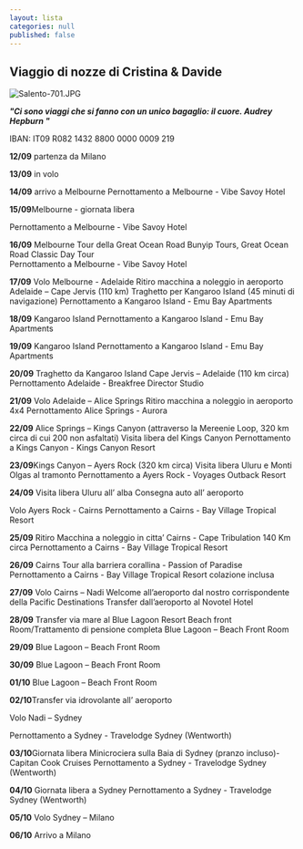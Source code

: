 ```yaml
---
layout: lista
categories: null
published: false
---
```



## Viaggio di nozze di Cristina & Davide


![Salento-701.JPG]({{site.baseurl}}/images/Salento-701.JPG)

_**"Ci sono viaggi che si fanno con un unico bagaglio: il cuore. 
Audrey Hepburn "**_

 IBAN:
IT09 R082 1432 8800 0000 0009 219


**12/09** partenza da Milano 

**13/09** in volo

**14/09** arrivo a Melbourne 
Pernottamento a Melbourne - Vibe Savoy Hotel 

**15/09**Melbourne - giornata libera

Pernottamento a Melbourne - Vibe Savoy Hotel 

**16/09** Melbourne 
Tour della Great Ocean Road 
Bunyip Tours, Great Ocean Road Classic Day Tour  
Pernottamento a Melbourne - Vibe Savoy Hotel

**17/09** Volo Melbourne - Adelaide 
Ritiro macchina a noleggio in aeroporto
Adelaide – Cape Jervis  (110 km)
Traghetto per Kangaroo Island  (45 minuti di navigazione)
Pernottamento a Kangaroo Island  - Emu Bay Apartments

**18/09** Kangaroo Island 
Pernottamento a Kangaroo Island - Emu Bay Apartments

**19/09** Kangaroo Island 
Pernottamento a Kangaroo Island - Emu Bay Apartments

**20/09** Traghetto da Kangaroo Island 
Cape Jervis – Adelaide (110 km circa) 
Pernottamento Adelaide - Breakfree Director Studio 

**21/09** Volo Adelaide – Alice Springs 
Ritiro macchina a noleggio in aeroporto 4x4 
Pernottamento Alice Springs - Aurora 

**22/09** Alice Springs – Kings Canyon (attraverso la Mereenie Loop, 320 km circa di cui 200 non asfaltati) 
Visita libera del Kings Canyon
Pernottamento a Kings Canyon - Kings Canyon Resort

**23/09**Kings Canyon – Ayers Rock (320 km circa)
Visita libera Uluru  e Monti Olgas al tramonto
Pernottamento a Ayers Rock - Voyages Outback Resort 

**24/09** Visita libera Uluru all’ alba 
Consegna auto all’ aeroporto

Volo Ayers Rock - Cairns
Pernottamento a Cairns - Bay Village Tropical Resort

**25/09** Ritiro Macchina a noleggio in citta’ 
Cairns - Cape Tribulation 140 Km circa
Pernottamento a Cairns - Bay Village Tropical Resort

**26/09** Cairns 
Tour alla barriera corallina - Passion of Paradise
Pernottamento a Cairns - Bay Village Tropical Resort colazione inclusa

**27/09** Volo Cairns – Nadi
Welcome all’aeroporto dal nostro corrispondente della Pacific Destinations 
Transfer dall’aeroporto al Novotel Hotel  

**28/09** Transfer via mare al Blue Lagoon Resort
Beach front  Room/Trattamento di pensione completa
Blue Lagoon – Beach Front Room 

**29/09** Blue Lagoon – Beach Front Room 

**30/09** Blue Lagoon – Beach Front Room

**01/10** Blue Lagoon – Beach Front Room

**02/10**Transfer via idrovolante all’ aeroporto 

Volo Nadi – Sydney

Pernottamento a Sydney - Travelodge Sydney (Wentworth)

**03/10**Giornata libera
Minicrociera sulla Baia di Sydney (pranzo incluso)-Capitan Cook Cruises 
Pernottamento a Sydney - Travelodge Sydney (Wentworth)

**04/10**   Giornata libera a Sydney 
Pernottamento a Sydney - Travelodge Sydney (Wentworth) 

**05/10** Volo Sydney – Milano

**06/10** Arrivo a Milano
